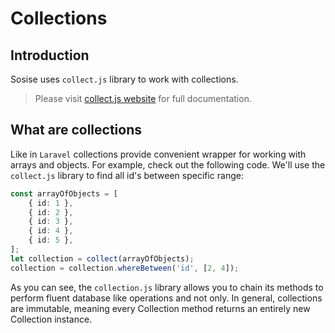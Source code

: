 # Collections
## Introduction
Sosise uses `collect.js` library to work with collections.

> Please visit [collect.js website](https://collect.js.org) for full documentation.

## What are collections
Like in `Laravel` collections provide convenient wrapper for working with arrays and objects. For example, check out the following code. We'll use the `collect.js` library to find all id's between specific range:

```typescript
const arrayOfObjects = [
    { id: 1 },
    { id: 2 },
    { id: 3 },
    { id: 4 },
    { id: 5 },
];
let collection = collect(arrayOfObjects);
collection = collection.whereBetween('id', [2, 4]);
```

As you can see, the `collection.js` library allows you to chain its methods to perform fluent database like operations and not only. In general, collections are immutable, meaning every Collection method returns an entirely new Collection instance.